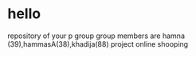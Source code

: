 # hello

repository of your p group
group members are hamna (39),hammasA(38),khadija(88)
project online shooping
